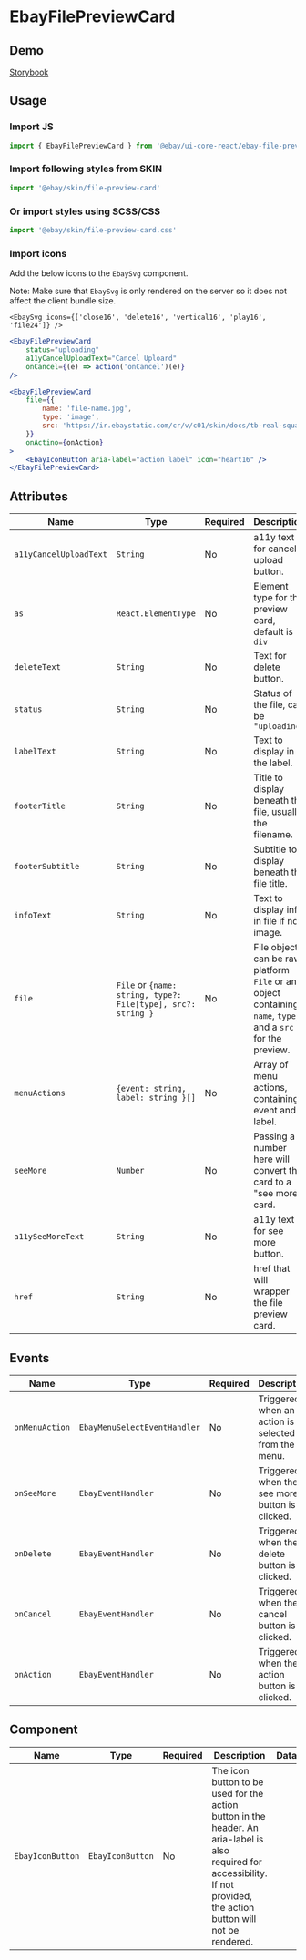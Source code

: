 # EbayFilePreviewCard

## Demo

[Storybook](https://opensource.ebay.com/ebayui-core-react/main/?path=/docs/media-ebay-file-preview-card--docs)

## Usage

### Import JS

```jsx harmony
import { EbayFilePreviewCard } from '@ebay/ui-core-react/ebay-file-preview-card'
```

### Import following styles from SKIN

```jsx harmony
import '@ebay/skin/file-preview-card'
```

### Or import styles using SCSS/CSS

```jsx harmony
import '@ebay/skin/file-preview-card.css'
```

### Import icons

Add the below icons to the `EbaySvg` component.

Note: Make sure that `EbaySvg` is only rendered on the server so it does not affect the client bundle size.

```tsx
<EbaySvg icons={['close16', 'delete16', 'vertical16', 'play16', 'file24']} />
```

```jsx harmony
<EbayFilePreviewCard
    status="uploading"
    a11yCancelUploadText="Cancel Uploard"
    onCancel={(e) => action('onCancel')(e)}
/>
```

```jsx harmony
<EbayFilePreviewCard
    file={{
        name: 'file-name.jpg',
        type: 'image',
        src: 'https://ir.ebaystatic.com/cr/v/c01/skin/docs/tb-real-square-pic.jpg'
    }}
    onActino={onAction}
>
    <EbayIconButton aria-label="action label" icon="heart16" />
</EbayFilePreviewCard>
```

## Attributes

| Name                   | Type                                                         | Required | Description                                                                                                  | Data |
| ---------------------- | ------------------------------------------------------------ | -------- | ------------------------------------------------------------------------------------------------------------ | ---- |
| `a11yCancelUploadText` | `String`                                                     | No       | a11y text for cancel upload button.                                                                          |      |
| `as`                   | `React.ElementType`                                          | No       | Element type for the preview card, default is `div`                                                          |      |
| `deleteText`           | `String`                                                     | No       | Text for delete button.                                                                                      |      |
| `status`               | `String`                                                     | No       | Status of the file, can be `"uploading"`                                                                     |      |
| `labelText`            | `String`                                                     | No       | Text to display in the label.                                                                                |      |
| `footerTitle`          | `String`                                                     | No       | Title to display beneath the file, usually the filename.                                                     |      |
| `footerSubtitle`       | `String`                                                     | No       | Subtitle to display beneath the file title.                                                                  |      |
| `infoText`             | `String`                                                     | No       | Text to display info in file if not image.                                                                   |      |
| `file`                 | `File` or `{name: string, type?: File[type], src?: string }` | No       | File object, can be raw platform `File` or an object containing `name`, `type`, and a `src` for the preview. |      |
| `menuActions`          | `{event: string, label: string }[]`                          | No       | Array of menu actions, containing event and label.                                                           |      |
| `seeMore`              | `Number`                                                     | No       | Passing a number here will convert the card to a "see more" card.                                            |      |
| `a11ySeeMoreText`      | `String`                                                     | No       | a11y text for see more button.                                                                               |
| `href`                 | `String`                                                     | No       | href that will wrapper the file preview card.                                                                |

## Events

| Name           | Type                         | Required | Description                                         | Data                                                            |
| -------------- | ---------------------------- | -------- | --------------------------------------------------- | --------------------------------------------------------------- |
| `onMenuAction` | `EbayMenuSelectEventHandler` | No       | Triggered when an action is selected from the menu. | `event, {index: number, checked: number[], eventName?: string}` |
| `onSeeMore`    | `EbayEventHandler`           | No       | Triggered when the see more button is clicked.      | `event`                                                         |
| `onDelete`     | `EbayEventHandler`           | No       | Triggered when the delete button is clicked.        | `event`                                                         |
| `onCancel`     | `EbayEventHandler`           | No       | Triggered when the cancel button is clicked.        | `event`                                                         |
| `onAction`     | `EbayEventHandler`           | No       | Triggered when the action button is clicked.        | `event`                                                         |

## Component

| Name             | Type             | Required | Description                                                                                                                                                                | Data |
| ---------------- | ---------------- | -------- | -------------------------------------------------------------------------------------------------------------------------------------------------------------------------- | ---- |
| `EbayIconButton` | `EbayIconButton` | No       | The icon button to be used for the action button in the header. An aria-label is also required for accessibility. If not provided, the action button will not be rendered. |      |
